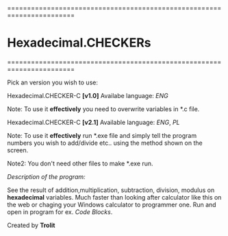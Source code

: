 =======================================================================
# Hexadecimal.CHECKERs #
=======================================================================



Pick an version you wish to use:


Hexadecimal.CHECKER-C **[v1.0]**
Availabe language: *ENG*


Note: To use it **effectively** you need to overwrite variables in *.c file.

Hexadecimal.CHECKER-C  **[v2.1]**
Available language: *ENG*, *PL*


Note: To use it **effectively** run *.exe file and simply tell the program numbers you wish to add/divide etc.. using the method shown on the screen.


Note2: You don't need other files to make *.exe run. 



*Description of the program:*
>
See the result of addition,multiplication, subtraction, division, modulus on **hexadecimal** variables.
Much faster than looking after calculator like this on the web or chaging your Windows calculator to programmer one.
Run and open in program for ex. *Code Blocks*.


Created by **Trolit**

